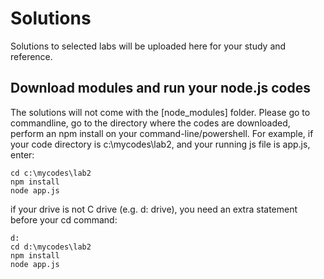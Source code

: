 # Solutions
Solutions to selected labs will be uploaded here for your study and reference.

## Download modules and run your node.js codes
The solutions will not come with the [node_modules] folder. 
Please go to commandline, go to the directory where the codes are downloaded, perform an npm install on your command-line/powershell.
For example, if your code directory is c:\mycodes\lab2, and your running js file is app.js, enter:
```
cd c:\mycodes\lab2
npm install
node app.js
```
if your drive is not C drive (e.g. d: drive), you need an extra statement before your cd command:
```
d:
cd d:\mycodes\lab2
npm install
node app.js
```

